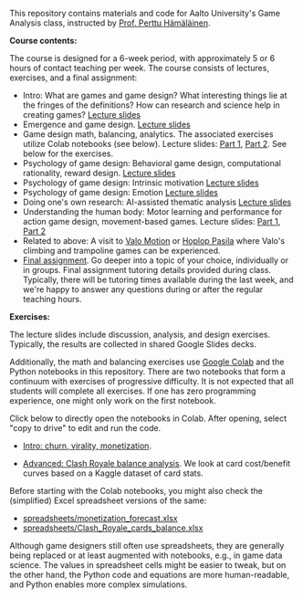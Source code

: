 This repository contains materials and code for Aalto University's Game Analysis class, instructed by [Prof. Perttu Hämäläinen](http://perttu.info).

**Course contents:**

The course is designed for a 6-week period, with approximately 5 or 6 hours of contact teaching per week. The course consists of lectures, exercises, and a final assignment:

* Intro: What are games and game design? What interesting things lie at the fringes of the definitions? How can research and science help in creating games? [Lecture slides](lectures/Intro%20to%20game%20analysis%20and%20research.pdf)
* Emergence and game design. [Lecture slides](lectures/MDA_and_emergence.pdf)
* Game design math, balancing, analytics. The associated exercises utilize Colab notebooks (see below). Lecture slides: [Part 1](lectures/Game_design_math_part1.pdf), [Part 2](lectures/Game_design_math_part2.pdf). See below for the exercises.
* Psychology of game design: Behavioral game design, computational rationality, reward design. [Lecture slides](lectures/Psychology_of_games_part1_behavioral%20game%20design.pdf)
* Psychology of game design: Intrinsic motivation [Lecture slides](lectures/Psychology_of_games_part2_intrinsic%20motivation.pdf)
* Psychology of game design: Emotion [Lecture slides](lectures/Psychology_of_games_part3_emotion.pdf)
* Doing one's own research: AI-assisted thematic analysis [Lecture slides](lectures/Do_your_own_research.pdf)
* Understanding the human body: Motor learning and performance for action game design, movement-based games. Lecture slides: [Part 1](lectures/intrinsic_motivation_in_movement.pdf), [Part 2](lectures/Perception_action_and_motor_control_101.pdf)
* Related to above: A visit to [Valo Motion](https://valomotion.com) or [Hoplop Pasila](https://www.hoplop.fi/sisaleikkipuisto/helsinki-pasila) where Valo's climbing and trampoline games can be experienced.
* [Final assignment](lectures/final_assignment_instructions.pdf). Go deeper into a topic of your choice, individually or in groups. Final assignment tutoring details provided during class. Typically, there will be tutoring times available during the last week, and we're happy to answer any questions during or after the regular teaching hours.

**Exercises:**

The lecture slides include discussion, analysis, and design exercises. Typically, the results are collected in shared Google Slides decks.

Additionally, the math and balancing exercises use [Google Colab](https://colab.research.google.com) and the Python notebooks in this repository. There are two notebooks that form a continuum with exercises of progressive difficulty. It is not expected that all students will complete all exercises. If one has zero programming experience, one might only work on the first notebook.

Click below to directly open the notebooks in Colab. After opening, select "copy to drive" to edit and run the code.

* [Intro: churn, virality, monetization](https://colab.research.google.com/github/PerttuHamalainen/GameAnalysis/blob/master/RetentionAndVirality.ipynb).

* [Advanced: Clash Royale balance analysis](https://colab.research.google.com/github/PerttuHamalainen/GameAnalysis/blob/master/ClashRoyaleBalance.ipynb). We look at card cost/benefit curves based on a Kaggle dataset of card stats.

Before starting with the Colab notebooks, you might also check the (simplified) Excel spreadsheet versions of the same:

* [spreadsheets/monetization_forecast.xlsx](spreadsheets/monetization_forecast.xlsx)
* [spreadsheets/Clash_Royale_cards_balance.xlsx](spreadsheets/Clash_Royale_cards_balance.xlsx)

Although game designers still often use spreadsheets, they are generally being replaced or at least augmented with notebooks, e.g., in game data science. The values in spreadsheet cells might be easier to tweak, but on the other hand, the Python code and equations are more human-readable, and Python enables more complex simulations.
